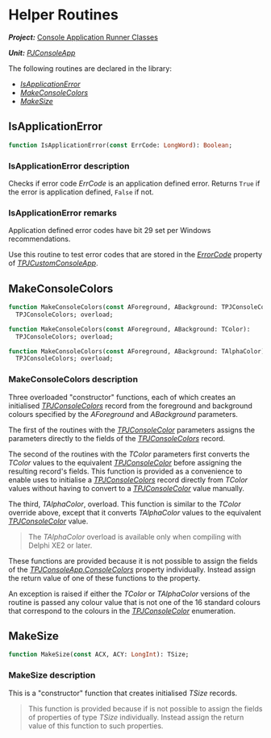 # Helper Routines

***Project:*** [Console Application Runner Classes](../API.md)

***Unit:*** [_PJConsoleApp_](./PJConsoleApp.md)

The following routines are declared in the library:

* [_IsApplicationError_](#isapplicationerror)
* [_MakeConsoleColors_](#makeconsolecolors)
* [_MakeSize_](#makesize)

## IsApplicationError

```pascal
function IsApplicationError(const ErrCode: LongWord): Boolean;
```

### IsApplicationError description

Checks if error code _ErrCode_ is an application defined error. Returns `True` if the error is application defined, `False` if not.

### IsApplicationError remarks

Application defined error codes have bit 29 set per Windows recommendations.

Use this routine to test error codes that are stored in the [_ErrorCode_](./TPJCustomConsoleApp-ErrorCode.md) property of [_TPJCustomConsoleApp_](./TPJCustomConsoleApp.md).

## MakeConsoleColors

```pascal
function MakeConsoleColors(const AForeground, ABackground: TPJConsoleColor):
  TPJConsoleColors; overload;

function MakeConsoleColors(const AForeground, ABackground: TColor):
  TPJConsoleColors; overload;

function MakeConsoleColors(const AForeground, ABackground: TAlphaColor):
  TPJConsoleColors; overload;
```

### MakeConsoleColors description

Three overloaded "constructor" functions, each of which creates an initialised [_TPJConsoleColors_](./TPJConsoleColors.md) record from the foreground and background colours specified by the _AForeground_ and _ABackground_ parameters.

The first of the routines with the [_TPJConsoleColor_](./TPJConsoleColor.md) parameters assigns the parameters directly to the fields of the [_TPJConsoleColors_](./TPJConsoleColors.md) record.

The second of the routines with the _TColor_ parameters first converts the _TColor_ values to the equivalent [_TPJConsoleColor_](./TPJConsoleColor.md) before assigning the resulting record's fields. This function is provided as a convenience to enable uses to initialise a [_TPJConsoleColors_](./TPJConsoleColors.md) record directly from _TColor_ values without having to convert to a [_TPJConsoleColor_](./TPJConsoleColor.md) value manually.

The third, _TAlphaColor_, overload. This function is similar to the _TColor_ override above, except that it converts _TAlphaColor_ values to the equivalent [_TPJConsoleColor_](./TPJConsoleColor.md) value.

> The _TAlphaColor_ overload is available only when compiling with Delphi XE2 or later.

These functions are provided because it is not possible to assign the fields of the [_TPJConsoleApp.ConsoleColors_](TPJCustomConsoleApp-ConsoleColors.md) property individually. Instead assign the return value of one of these functions to the property.

An exception is raised if either the _TColor_ or _TAlphaColor_ versions of the routine is passed any colour value that is not one of the 16 standard colours that correspond to the colours in the [_TPJConsoleColor_](./TPJConsoleColor.md) enumeration.

## MakeSize

```pascal
function MakeSize(const ACX, ACY: LongInt): TSize;
```

### MakeSize description

This is a "constructor" function that creates initialised _TSize_ records.

> This function is provided because if is not possible to assign the fields of properties of type _TSize_ individually. Instead assign the return value of this function to such properties.
